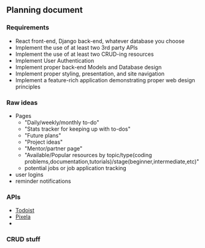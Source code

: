 ## Planning document

### Requirements
- React front-end, Django back-end, whatever database you choose
- Implement the use of at least two 3rd party APIs
- Implement the use of at least two CRUD-ing resources
- Implement User Authentication
- Implement proper back-end Models and Database design
- Implement proper styling, presentation, and site navigation
- Implement a feature-rich application demonstrating proper web design principles

### Raw ideas
- Pages
  - "Daily/weekly/monthly to-do"
  - "Stats tracker for keeping up with to-dos"
  - "Future plans"
  - "Project ideas"
  - "Mentor/partner page"
  - "Available/Popular resources by topic/type(coding problems,documentation,tutorials)/stage(beginner,intermediate,etc)"
  - potential jobs or job application tracking 
- user logins 
- reminder notifications

### APIs
- [Todoist](https://developer.todoist.com/)
- [Pixela](https://pixe.la/)
- 

### CRUD stuff
